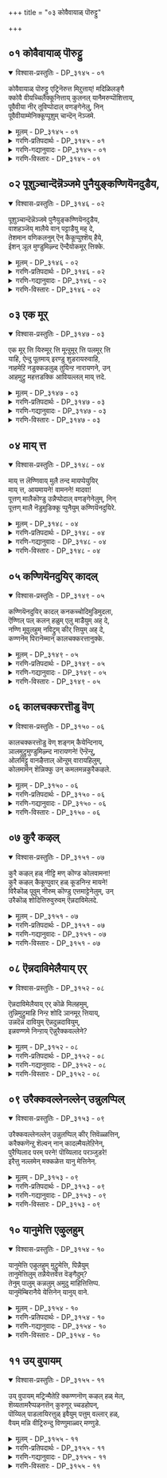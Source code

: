 +++
title = "०३ कोवैवायाळ् पॊरुट्टु"

+++


## ०१ कोवैवायाळ् पॊरुट्टु

<details open><summary>विश्वास-प्रस्तुतिः - DP_३१४५ - ०१</summary>

कोवैवायाळ् पॊरुट्टु एट्रिनॆरुत्त मिऱुत्ताय्\! मदिळिलङ्गै  
क्कोवै वीयच्चिलैक्कूनित्ताय् कुलनल् यानैमरुप्पॊशित्ताय्,  
पूवैवीया नीर् तूविप्पोदाल् वणङ्गेनेलु, निन्  
पूवैवीयाम्मेनिक्कूप्पूशुम् चान्दॆन् नॆञ्जमे.
</details>

<details><summary>मूलम् - DP_३१४५ - ०१</summary>

कोवैवायाळ् पॊरुट्टु एट्रिनॆरुत्त मिऱुत्ताय्\! मदिळिलङ्गै  
क्कोवै वीयच्चिलैक्कूनित्ताय् कुलनल् यानैमरुप्पॊशित्ताय्,  
पूवैवीया नीर् तूविप्पोदाल् वणङ्गेनेलु, निन्  
पूवैवीयाम्मेनिक्कूप्पूशुम् चान्दॆन् नॆञ्जमे.
</details>

<details><summary>गरणि-प्रतिपदार्थः - DP_३१४५ - ०१</summary>

कोवै वायाळ् = तॊण्डेहण्णिनन्तॆ तुटि\(बायि\)युळ्ळवळ, पॊरुट्टु = निमित्तवागि, एट्रिन् = गूळिगळ, ऎरुत्तम् = कत्तन् \(हिळिलन्नु\), इऱुत्ताय् = मुरिदवने, मदिळ् = कोटॆयिन्द सुभद्रवाद, इलङ्गै = लङ्कॆयु, कोवै = ऒडॆयनु, वीय = मुगियुवन्तॆ \(सायुवन्तॆ\), शिलै= बिल्लन्नु, कुनित्ताय् = बग्गिसिदवने, कुलम् = जातिय, नल्यानै = उत्तमवाद आनॆय, मरुप्पु = दन्तगळन्नु, ऒशित्ताय् = मुरिदवने, पूवैवीयानीर् = हूवन्नु अगलिरद नीरन्नू \(हूवन्नू, नीरन्नू\) तूवि = प्रोक्षिसि\(ऎरॆचि\), पोदाल् = हॊत्तुहॊत्तिगॆ सरियागि, वणङ्गेन् एलुम् = नमस्करिसुवॆनादरू, निन् = निन्न, पूवै वी आम् = हूवन्नु सॊरगिसुवन्थ, मेनिक्कु = देहक्कॆ, पूशुम् = पूसुव \(हच्चुव\), चान्दु = चन्दनवु \(गन्धवु\), ऎन् = नॆञ्जमे = नन्न मनस्से आगुवुदु. 
</details>

<details><summary>गरणि-गद्यानुवादः - DP_३१४५ - ०१</summary>

तॊण्डेहण्णिनन्तॆ तुटियुळ्ळवळ निमित्तवागि गूळिगळ् कत्तन्नु \(हिळिलन्नु\), मुरिदवने, कोटॆयिन्द सुभद्रवाद लङ्कॆय ऒडॆयनु सायुवन्तॆ बिल्लन्नु बग्गिसिदवने, उत्तमजातिय आनॆय दन्तगळन्नु मुरिदवने, हूवन्नू नीरन्नू चिमुकिसुत्ता \(ऎरॆचुत्ता\) हॊत्तुहॊत्तिगॆ सरियागि निनगॆ ऎरगुवॆनादरू, हूवन्नु सॊरगिसुवन्थ निन्न देहक्कॆ पूसुव गन्धवु नन्न मनस्से आगुवुदु.
</details>

<details><summary>गरणि-विस्तारः - DP_३१४५ - ०१</summary>

“कोवैवायाल् पॊरुट्टु एट्रिनॆरुत्त मिऱुत्ताय्” – इदु श्रीकृष्णावतारियाद भगवन्त तन्न तोळ्बलवन्नु प्रकटगॊळिसिद ऒन्दु प्रसङ्ग. ’तॊण्डे हण्णिनन्तॆ तुटियुळ्ळवळु’ ऎन्दरॆ परमसुन्दरियाद नप्पिन्नैदेवि – गोवळकुलद सत्यॆ ऎन्नुवळु. अवळन्नु वरिसुवुदक्कॆ अवळ तन्दॆ इट्ट ’वीर्यशुल्क’वन्नु ऎन्दरॆ, अवनु साकि कॊब्बिसिद्द एळु गूळिगळन्नु ऒब्बने ऎदुरिसि, अवुगळन्नु अडगिसि अवळन्नु गॆद्दुकॊण्डवनु श्रीकृष्णपरमात्म. 

मदिळिलङ्गैकोवैवीय शिलैकुनित्ताय्” – इल्लि श्रीरामावतारियाद भगवन्तन बिल्गारिकॆयन्नु प्रकटगॊळिसिद प्रसङ्गविदॆ. तन्न मडदियाद सीतादेविय निमित्तवागि, श्रीरामनु कोटॆगळिन्द सुभद्रवॆनिसिद्द लङ्कापट्टणवन्नु प्रवेशिसि, अप्रतिम वीरनॆन्दु बीगुत्तिद्द रावणासुरनन्नु तन्न कोदण्ड मत्तु बाणगळ सहायदिन्दले नाशपडिसिदनु. 

“कुलनल् यानै मरुप्पॊशित्ताय्” – मत्तॆ इल्लि श्रीकृष्णावतारद मत्तॊन्दु प्रसङ्गविदॆ. श्रीकृष्णनु इन्नू चिक्कवनागिद्दाग नडॆसिद्दु इदु. अवन सोदरमावनाद कंसासुरनु अवनन्नु कॊल्लिसलु नडॆसिद नानाप्रयत्नगळल्लि इदू ऒन्दु. धनुर्यागद निमित्तवागि अवनन्नु मधुरापुरिगॆ बरमाडिकॊण्डु, अल्लि हेगादरू माडि अवनन्नु मधुरापुरिगॆ बरमाडिकॊण्डु, अल्लि हेगादरू मादि अवनन्नु कॊल्लिसबेकॆम्बुदु कंसन हवणिकॆ. अवुगळल्लि मॊट्टमॊदलनॆयदे, पट्टणद हॊरबागिलल्लि कुवलयापीडवॆम्ब मद्दानॆयिन्द अवनन्नु तुळसि हाकुवुदु. बालकृष्णनु आ आनॆयन्नु ऎदुरिसि, अदर उद्दनाद दन्तवन्नु निरायासवागि मुरिदु, अदरिन्दले आ आनॆयन्नु कॊन्दुहाकिदनु. 

आळ्वाररु हेळुत्तारॆ- भगवन्त, नीनु नप्पिन्नैदेविय निमित्तवागि कॊब्बि बॆळॆद एळु गूळिगळन्नु ऒब्बने ऎदुरिसि, अवुगळ कॊब्बन्नु अडगिसिदॆ. सीतादेविय निमित्तवागि, कोटॆगळिन्द सुभद्रवॆनिसिद्द लङ्कापट्टणवन्नु प्रवेशिसि, अप्रतिम शूरनॆन्दु बीगुत्तिद्द रावणासुरनन्नु निन्न बिल्गारिकॆयिन्दले सदॆबडिदॆ. निन्न मेलॆ नुग्गि बन्द मद्दानॆय दन्तवन्नु मुरिदु हाकिदॆ. हीगॆ परमसमर्थनु, सर्वशक्तनु ऎनिसिद निन्न गुणस्वभावगळन्नू, नीनु नडॆसिद अद्भुताश्चर्य प्रसङ्गगळन्नु नॆनॆयुत्ता, पुळकितगॊळ्ळुत्ता, निनगॆ हॊत्तुहॊत्तिगॆ क्रमवरितु परिमळिसुव पुष्पगळन्नू परिशुद्धवाद तीर्थवन्नू समर्पिसि निन्नन्नु पूजिसुत्तेनॆ. आदरू, निन्न सेवॆयन्नु परिपूर्णवागि नडॆसुवुदक्कागि नन्न मनस्सन्नु, श्रीगन्धद तुण्डन्नु अरॆदु सवॆसुत्ता अदरिन्द तम्पाद परिमळपूर्णवाद गन्धवन्नु पडॆदुकॊळ्ळुवन्तॆ, विषयवासनॆ ईषदपि इल्लदन्तॆ माडुवुदक्कागि, निन्न परिपूर्ण सेवॆगॆ योग्यवागुवन्तॆ माडुवुदक्कागि, ऎडॆबिडदन्तॆ अदन्नु सिद्धपडिसुत्तिद्देनॆ. अदु निन्न दिव्यसुन्दरॆ देहक्कॆ पूसुव परिमळ गन्धवागलि.
</details>

## ०२ पूशुञ्चान्दॆन्नॆञ्जमे पुनैयुङ्कण्णियॆनदुडैय,

<details open><summary>विश्वास-प्रस्तुतिः - DP_३१४६ - ०२</summary>

पूशुञ्चान्दॆन्नॆञ्जमे पुनैयुङ्कण्णियॆनदुडैय,  
वाशहञ्जॆय् मालैये वान् पट्टाडैयु मह् दे,  
तेशमान वणिकलनुम् ऎन् कैकूप्पुश्शॆय् हैये,  
ईशन् ञूल मुण्डुमिऴ्न्द ऎन्दैयोकमूर् त्तिक्के.
</details>

<details><summary>मूलम् - DP_३१४६ - ०२</summary>

पूशुञ्चान्दॆन्नॆञ्जमे पुनैयुङ्कण्णियॆनदुडैय,  
वाशहञ्जॆय् मालैये वान् पट्टाडैयु मह् दे,  
तेशमान वणिकलनुम् ऎन् कैकूप्पुश्शॆय् हैये,  
ईशन् ञूल मुण्डुमिऴ्न्द ऎन्दैयोकमूर् त्तिक्के.
</details>

<details><summary>गरणि-प्रतिपदार्थः - DP_३१४६ - ०२</summary>

पूशुम् = पूसुव, शान्दु = चन्दनवु, ऎन्नॆञ्जमे = नन्न मनस्से, पुनैयुम् = धरिसुव, कण्णि = हूविन हार्वु, ऎनदुडैय = नन्न, वाशहम् = मातुगळिन्द, शॆय् = आद, मालैये = मालॆये \(सरवे\) वान् = श्रेष्ठवाद, पट्टु आडैयुम् = पीताम्बरवू, अह् दे = अदे, तेशम् आन = तेजस्सिनिन्द कूडिद \(तेजस्से आद\), अणि कलनुम् = सुन्दरवाद आभरणग्ळु, ऎन्= नन्न, कैकूप्पु = कैमुगियुव, शॆय् है ए = कॆलसवे \(आगुत्तदॆ\), ईशन् = सर्वेश्वरनू, ञालम् = लोकगळन्नु, उण्डु उमिऴन्द = उण्डु उगुळिद, ऎन्दै = नन्न, एक मूर्त्तिक्के = \(साटियिल्लदवनाद\) एकैक मूर्तिगे. 
</details>

<details><summary>गरणि-गद्यानुवादः - DP_३१४६ - ०२</summary>

सर्वेश्वरनू, लोकगळन्नु उण्डु उगुळिद नन्न एकैक मूर्तिगॆ पूसुव चन्दनवु नन्नमनसे, धरिसुव हारवु नन्नमातुगळिन्दाद मालॆये \(मातिनसरवे\), श्रेष्ठवाद पीताम्बरवू अदे, तेजोमयवाद सुन्दरवाद आभरणगळु नन्न कैमुगियुव कार्यवॆ \(आगुत्तदॆ\). 
</details>

<details><summary>गरणि-विस्तारः - DP_३१४६ - ०२</summary>

इल्लि आळ्वाररु तम्म त्रिकरणगळन्नु, ऎन्दरॆ, मनस्सु, मातु, मैगळन्नु भगवत्सेवॆगॆ हेगॆ अणिमाडिकॊण्डिद्दारॆ ऎम्बुदन्नु हेळलागुत्तदॆ. 

“पूशुम् शान्दु ऎन् नॆञ्जमे” – भगवन्तन ऎल्ला अङ्गगळिगू पूसुव \(लेपिसुव\) परिमळिसुव चन्दन ऎम्बुदु नन्न मनस्से. अदु भगवन्तन सर्वायवगळन्नू परिपूर्णवागि आवरिसिरुत्तदॆ. 

“पुनैयुम् कण्णि ऎनदुडैय वाशहम् शॆय् मालै” भगवन्तनु धरिसुव सॊबगिन हूविनहारवॆम्बुदु अवनन्नु नानु कीर्तिसुव उत्तमवाद मातुगळे \(मातुगळिन्द आद हारवे\). 

“वान् पट्टाडैयुम् अह् दे” – भगवन्तनु उडुव दिव्यपीताम्बरवूसह नन्न मातुगळिन्द नेयल्पट्टद्दे. 

“तेशम् आन अणिकलनुम् ऎन् कैकूप्पु शॆय् हैये” – भगवन्तनु अलङ्करिसुव तेजोमयवू सुन्दरवू आद दिव्याभरणगळु नन्न कैमुगियुविकॆय कार्यवे. 

“ञालम् उण्डु उमिऴ्न्द ऎन्दै एकमूर् त्ति” – प्रळयकालदल्लि ऎल्ला लोकगळन्नू उण्डु, तन्न हॊट्टॆयल्लिट्टुकॊण्डु कापाडुववनू, मत्तॆ सृष्टिसमयवॊदगिदाग अवुगळन्नॆल्ला हॊरक्कॆ हाकि रक्षिसुववनू ऒब्बने सर्वेश्वर. 

आळ्वाररु हेळुत्तारॆ- सर्वेश्वरनू ऎल्ला कालदल्लू संरक्षकनू आगिरुव दिव्यसुन्दरमूर्तिगॆ नन्न मनस्सन्ने परिमळगन्धवन्नागि माडुत्तेनॆ. अवन गुणस्वभावगळन्नु कीर्तिसुव नन्न मातुगळन्नु अवनु उडुव श्रेष्ठपीताम्बरवन्नागियू सॊबगिन पुष्पमालिकॆयन्नागियू माडुत्तेनॆ. अवनु कॊडुव तेजः पूर्णवाद दिव्याभरणगळन्नु नन्न कैमैगळिन्द नडॆसुव कार्यगळागि माडुत्तेनॆ.
</details>

## ०३ एक मूर्

<details open><summary>विश्वास-प्रस्तुतिः - DP_३१४७ - ०३</summary>

एक मूर् त्ति यिरुमूर् त्ति मून्ऱुमूर् त्ति पलमूर् त्ति  
याहि, ऐन्दु पूतमाय् इरण्डु शुडरायरुवाहि,  
नाहमेऱि नडुक्कडलुळ् तुयिन्ऱ नारायणने, उन्   
आहमुट्रु महत्तडक्कि आवियल्लल् माय् त्तदे.
</details>

<details><summary>मूलम् - DP_३१४७ - ०३</summary>

एक मूर् त्ति यिरुमूर् त्ति मून्ऱुमूर् त्ति पलमूर् त्ति  
याहि, ऐन्दु पूतमाय् इरण्डु शुडरायरुवाहि,  
नाहमेऱि नडुक्कडलुळ् तुयिन्ऱ नारायणने, उन्   
आहमुट्रु महत्तडक्कि आवियल्लल् माय् त्तदे.
</details>

<details><summary>गरणि-प्रतिपदार्थः - DP_३१४७ - ०३</summary>

एकम् मूर् त्ति = ऎल्लक्कू आदिकारणनाद ऒब्बने आगि, इरु मूर् त्ति = प्रकृतिपुरुषरॆम्ब ऎरडु मूर्तिगळागि, मून्ऱु मूर्त्ति = ब्रह्म, विष्णु, रुद्ररॆम्ब मूरुमूर्तिगळागि, पलमूर् त्ति आहि = नानाअवताररूपियागि, ऐन्दुपूदम् आय् = ऐदु भूतगळागि, इरण्डु शुडर् आय् = सूर्यचन्द्ररॆम्ब ऎरडु ज्योतिगळागि, अरु आहि = रूपविल्लदवनागि, नाहम् एऱि = सर्पवन्नेरि, नडुक्कडलुळ् = समुद्रमध्यदल्लि, तुयिन्ऱ = योगनिद्दॆयल्लिरुव, नारायणने = श्रीमन्नारायणने, उन् = निन्न, आहम् मुट्रुम् = स्वरूपवन्नु पूर्णवागि, अहत्तु = नन्न मनस्सिनल्लि \(हृदयदल्लि\), अडक्कि = अडगिसि, आवि = आत्मन, अल्लल्= दुःखवु, माय् त्तदे = नीगितल्ल\! 
</details>

<details><summary>गरणि-गद्यानुवादः - DP_३१४७ - ०३</summary>

आदिकारणनाद ऒब्बने आगि, प्रकृतिपुरुषरॆम्ब ऎरडु मूर्तिगळागि ब्रह्मविष्णुरुद्ररॆम्ब मूरु मूर्तिगळागि, नानाअवतारगळ रूपियागि, पञ्चभूतगळागि, सूर्यचन्द्ररॆम्ब ऎरडु ज्योतिगळागि, रूपविल्लदवरागि \(अरूपियागि\), सर्पवन्नेरि नडुकडलल्लि योगनिद्दॆयल्लिरुव श्रीमन्नारायणने, निन्न स्वरूपवन्नॆल्ला नन्न मनदल्लि \(हृदयदल्लि\) अडगिसि, आत्मन दुःखवु नीगितल्ल\! 
</details>

<details><summary>गरणि-विस्तारः - DP_३१४७ - ०३</summary>

’एकमूर् त्ति’ – सृष्टिगॆ मुञ्चितवागि चिददिद्विशिष्टनागिरुव सर्वेश्वर. अवनन्नु ’आदि’ ऎन्तलू, ’आदिकारण’ ऎन्तलू, ’परवासुदेव’ ऎन्तलू हेळुत्तारॆ. 

’इरु मूर् त्ति’ – सृष्टिगोस्करवागि भगवन्तनु ’प्रकृति’ ’पुरुष’ ऎम्ब ऎरडु रूपगळल्लि तोरिकॊळ्ळुत्तानॆ, आग अवनन्नु ’परवासुदेव’ मत्तु ’व्यूहवासुदेव’ ऎन्नुत्तारॆ. 

’मून्ऱु मूर् त्ति’ – सात्त्विक, राजस, तामस प्रकृतिगळुळ्ळ भगवन्तन मूरु रूपगळु. अवनन्नु ब्रह्म, विष्णु, रुद्ररॆन्दु हेळुत्तारॆ. अल्लदॆ, ’सङ्कर्षण, अनिरुद्ध, प्रद्युम्न’ ऎन्दू हेळुत्तारॆ.

’पलमूर् त्ति’- सात्त्विक प्रकृतिगॆ \(अहङ्कारक्कॆ\) सम्बन्धपट्ट हन्नॊन्दु इन्द्रियगळु – ऎन्दरॆ, ऐदुज्ञानेन्द्रियगळु, ऐदु—मत्तु मनस्सु. अल्लदॆ, भगवन्तने आगिन्दाग्गॆ धरिसुव नाना अवतार रूपगळु. 

“पञ्चभूतगळु” – नॆल, नीरु, बॆङ्कि, गाळि, बानु ऎम्ब ऐदु तामस प्रकृतिगळु. ऎल्ला देहगळिगू कारणवादवु. 

’अरुमूर् त्ति’ – भगवन्तन ’अरूपतॆ’ – ऎन्दरॆ, ’अन्तर्यामित्व’. 

’नाहमेऱि नडुक्कडल् तुयिन्ऱ नारायणने’ – अनलकनॆम्ब हावन्नु हासुगॆयागि माडिकॊण्डु पाल्गडलल्लि पवडिसिरुव श्रीमन्नारायणनु – ब्रह्मादि देवतॆगळू महर्षिगळू अल्लिगॆ अन्दु अवनन्नु स्तुतिसि पूजिसुवरु. 

आळ्वाररु हेळुत्तारॆ-- आदिकारणनाद, प्रकृतिपुरुषराद, त्रिमूर्तिगळाद, पञ्चभूतगळाद, नानाअवतार्‍अगळाद, सूर्यचन्द्रराद, रूपवे इल्ला सर्वान्तर्यामियाद, पाल्गडलल्लि अनन्तशयननागिरुव नारायणने, निन्न ऎल्ला रूपगळन्नू नन्न हृदयदल्लि अडगिसिट्टुकॊण्डद्दरिन्द, नन्न आत्मन दुःखवॆल्ल नीगितल्ल\!
</details>

## ०४ माय् त्त

<details open><summary>विश्वास-प्रस्तुतिः - DP_३१४८ - ०४</summary>

माय् त्त लॆण्णिवाय् मुलै तन्द मायप्पेयुयिर्  
माय् त्त, आयमायने\! वामनने\! मादवा\!  
पूत्तण् मालैकॊण्डु उन्नैप्पोदाल् वणङ्गेनेलुम्, निन्  
पूत्तण् मालै नॆडुमुडिक्कू प्पुनैयुम् कण्णियॆनदुयिरे.
</details>

<details><summary>मूलम् - DP_३१४८ - ०४</summary>

माय् त्त लॆण्णिवाय् मुलै तन्द मायप्पेयुयिर्  
माय् त्त, आयमायने\! वामनने\! मादवा\!  
पूत्तण् मालैकॊण्डु उन्नैप्पोदाल् वणङ्गेनेलुम्, निन्  
पूत्तण् मालै नॆडुमुडिक्कू प्पुनैयुम् कण्णियॆनदुयिरे.
</details>

<details><summary>गरणि-प्रतिपदार्थः - DP_३१४८ - ०४</summary>

माय् त्तल् ऎण्णि = कॊल्लुवुदागि ऎणिसि, वाय् = बायल्लि, मुलै तन्द = मॊलॆयन्निट्ट मायम् पेय् = मायावियाद राक्षसिय, उयिर् = प्राणवन्नु, माय् त्त = \(हीरि\) मुगिसिद, आय = गोवळने, मायने = आश्चर्यकारिये, वामनने = वामनावतारिये, मादवा = लक्ष्मीदेविय पतिये, पूतण् मालै कॊण्डु = हूविन तम्पाद मालॆयन्नु समर्पिसि, उन्नै = निन्नन्नु, पोदाल् = हॊत्तुहॊत्तिगॆ सरियागि, वणङ्गॆन् एलुम् = पूजिसुवॆनादरू, \(ऎरगुवॆनादरू\), निन् = निन्न, पूतण् मालै = तम्पाद हूविन हारवन्नु धरिसिरुव, नॆडुमुडिक्के = ऎत्तरवाद किरीटक्कॆ, पुनैयुम् = अलङ्कारवागिसुत्तिरुव कण्णि = हूविनहारवॆम्बुदु, ऎनदु उयिरे = नन्न प्राणवे \(आत्मवे\). 
</details>

<details><summary>गरणि-गद्यानुवादः - DP_३१४८ - ०४</summary>

कॊल्लुवुदक्कागि ऎणिसि, बायल्लि मॊलॆयन्नु इट्ट मायावियाद राक्षसिय प्राणवन्नु \(हीरि\) मुगिसिद गोवळने, आश्चर्यकारिये, वामनावतारिये, माधवने, तम्पाद हूविन मालॆयन्नु समर्पिसि, निन्नन्नु हॊत्तुहॊत्तिगॆ ऎरगि पूजिसुवॆनादरू निन्न तम्पाद हूविन हारवन्नु धरिसिरुव उन्नतवाद किरीटक्कॆ अलङ्करिसिरुव हूविनहारवॆम्बुदु नन्न प्राण्वे \(आत्मवे\). 
</details>

<details><summary>गरणि-विस्तारः - DP_३१४८ - ०४</summary>

“माय् त्तल् ऎण्णि वाय् मुलैतन्द मायप्पेयुयिर् माय् त्त आयने” – इदु भगवन्तनु श्रीकृष्णावतारियागि नडॆसिद ऒन्दु आश्चर्यकरवाद प्रसङ्ग- श्रीकृष्णनु कंसन कण्णुतप्पिसि, हालुगूसागि नन्दगोकुलदल्लि बॆळॆयुत्तिद्द. अवन कडु शत्रुवाद कंसनु अवनन्नु कपटदिन्द कॊल्ललु पूतनि ऎम्ब राक्षसियन्नु अल्लिगॆ कळुहिसिदनु. अवळादरो मायावि. तायि यशोदॆयन्तॆये वेषधरिसि नन्दगोकुलक्कॆ बन्दळु. मगुवन्नु ऒब्बनन्ने बिट्टु यशोदॆ तायि अल्लि इल्ला समयदल्लि अल्लिगॆ बन्दळु. कपट प्रीतियिन्द मगुवन्नु ऎत्तिकॊण्डु, तन्न विषद मॊलॆयन्नूडिसिदळु. अरियद कूसिनन्तॆये श्रीकृष्णनु अवळ विषद हालिनॊन्दिगॆ अवळ प्राणगळन्नू हीरि पूतनियन्नु कॊन्दु हाकिदनु. अदन्नु कण्ड ऎल्लरिगू आश्चर्यवायितु. 

“वामनने”- भगवन्तनु आकर्षक वामनवटुवागि अवतरिसिद्दु बलिचक्रवर्तियन्नु अनुग्रहिसुवुदक्कॆ. बलिय याग माडुत्तिद्दाग, अवन यागशालॆगॆ वामनवटुवागि भगवन्तनु बन्दनु. तनगॆ मूरु हॆज्जॆ नॆलवन्नु दानवागि बेडि अवनिन्द पडॆदुकॊण्डनु. कूडले स्वामियु त्रिविक्रमनागि बॆळॆदु, तन्न ऒन्दु हॆज्जॆयन्नु इडिय भूमण्डलवन्नॆल्ला हरडि, आवरिसिकॊण्डु, अदन्नळॆदुकॊण्डनु. मत्तॊन्दु हॆज्जॆयन्नु मेलण एळुलोकगळन्नू आवरिसि अळॆदुकॊण्डनु. मूरनॆय हॆज्जॆगॆ स्थळविल्लवागि, अदन्नु बलिचक्रवर्तिय नॆत्तिय मेलिट्टु, अवनन्नु पूर्णवागि अनुग्रहिसिदनु. 

“माधवने” – पाल्गडलन्नु भगवन्तनु देवदानवरिन्द कडॆयिसिदाग, पाल्गडलल्लि अनेक श्रेष्ठवस्तुगळु उद्भविसिदवु. अवुगळल्लि लक्ष्मीदेवियू ऒब्बळु. आकॆ अल्लि नॆरॆदिद्दवरल्लि ऎल्लरिगिन्तलू दिव्यसुन्दरनू, नित्ययौवननू, सर्वरक्षकनूआद महाविष्णुवन्नु मोहिसि, वरिसिदळु. स्वामियु आकॆगॆ तन्न वक्षदल्लिये स्थळमाडिकॊट्टनु. आद्दरिन्द अवनिगॆ ’माधव’ ऎन्दु हॆसरायितु.

आळ्वाररु हेळुत्तारॆ. श्रीकृष्णनागि गोवळवंशदल्लि जनिसि, पूतनियॆम्ब मायगातियाद राक्षसिय विषद हालन्नु उण्डु अदरॊन्दिगॆ अवळ प्राणवन्नू हीरिकॊन्द आश्चर्यकारिये, निनगॆ कालकालक्कॆ हूविन मालॆयन्नु अर्पिसि नानु पूजिसुवॆनु दिट. आदरू, नन्न प्राणवु निन्न उन्नत किरीटक्कॆ अलङ्कारप्रायवाद हारवागलु आशिसुत्तदॆ.
</details>

## ०५ कण्णियॆनदुयिर् कादल्

<details open><summary>विश्वास-प्रस्तुतिः - DP_३१४९ - ०५</summary>

कण्णियॆनदुयिर् कादल् कनकच्चोदिमुडिमुदला,  
ऎण्णिल् पल् कलन् हळुम् एलु माडैयुम् अह् दे,  
नण्णि मूवुलहुम् नविट्रुम् कीर् त्तियुम् अह् दे,  
कण्णनॆम् पिरानॆम्मान् कालचक्करत्तानुक्के.
</details>

<details><summary>मूलम् - DP_३१४९ - ०५</summary>

कण्णियॆनदुयिर् कादल् कनकच्चोदिमुडिमुदला,  
ऎण्णिल् पल् कलन् हळुम् एलु माडैयुम् अह् दे,  
नण्णि मूवुलहुम् नविट्रुम् कीर् त्तियुम् अह् दे,  
कण्णनॆम् पिरानॆम्मान् कालचक्करत्तानुक्के.
</details>

<details><summary>गरणि-प्रतिपदार्थः - DP_३१४९ - ०५</summary>

कण्णि = हूविन हारवागिरुवुदु, ऎनदु उयिर् = नन्न आत्म, कादल् = नन्न आशॆ, कनकम् शोदि मुडि मुदला = चिन्नदिन्दाद हॊळॆहॊळॆयुव किरीट मुन्ताद, ऎण् इल् = लॆक्कविल्लदष्टु, पल् = अनेक, कलन् हळुम् = दिव्याभरणगळू, एलुम् आडैयुम् = ऒप्पुवन्थ पीताम्बरवू, अह् दे = अदे \(आ आशॆये\), नण्णि = समीपिसि, मू उलहुम् = मूरु लोकगळू, नविट्रुम् = स्तुतिसुव, कीर् त्तियुम् = कीर्तियू सह, अह् दे = अदेये \(आ नन्न आशॆये\), कण्णन् = अत्याकर्षकनाद \(श्रीकृष्णावतारियाद\), ऎम् पिरान् = नम्म स्वामियाद, ऎम्मान् = नम्म तन्दॆये आद, कालम् चक्करत्तानुक्के = कालवन्ने चक्रायुधवन्नागि उळ्ळवनिगे. 
</details>

<details><summary>गरणि-गद्यानुवादः - DP_३१४९ - ०५</summary>

अत्याकर्षकनू \(श्रीकृष्णावतारियू\), नम्म स्वामियू, नम्म तन्दॆये आद कालवन्ने चक्रायुधवन्नागि उळ्ळवनिगॆ हूविन हारवागिरुवुदु नन्न आत्म. चिन्नद हॊळॆयुव किरीट मुन्ताद लॆक्कविल्लद \(साटियिल्लद\) अनेक दिव्याभरणगळू ऒप्पुवन्थ पीताम्बरवू, मूरुलोकगळु समीपिसि स्तुतिसुव कीर्तियू नन्न आशॆये. 
</details>

<details><summary>गरणि-विस्तारः - DP_३१४९ - ०५</summary>

हिन्दिन पाशुरदल्लि आळ्वाररु तम्म आत्म भगवन्तन उन्नत किरीटद मेलॆ अलङ्कारवागि शोभिसुव हारवागबेकॆन्दु आशिसिदरु. ई पाशुरदल्लि अवरु तम्म आ आशॆयन्नु इन्नष्टु विस्तरिसि हेळुत्तारॆ. 

आळ्वाररु हेळुत्तारॆ- अत्याकर्षकनाद, कालवन्ने तन्न चक्रायुधवन्नागि धरिसिरुव, नम्म रक्षकनू, नम्म तन्दॆयू आद नम्म स्वामि \(श्रीमन्नारायणनु\) अलङ्करिसिकॊळ्ळुव हारवे नन्न आत्मवागबेकॆन्दु नन्न आशॆ. हागॆये अवनु कॊट्टिरुव साटियिल्लद हॊळॆयुव किरीट मुन्ताद ऎल्ला दिव्याभरणगळू अवनु उडुव ऒप्पुवन्थ पीताम्बरवू, मत्तु ऎल्ला लोकगळू अवन बळिगॆ बन्दु अवनन्नु स्तुतिसुव कीर्तियू नन्न आत्मवे आगबेकॆन्दु नन्न आशॆ. 

“नन्न आत्मभगवन्तनन्नु ऎडॆबिडदन्तॆ अत्यन्त समीपदल्लि अवनिगॆ भूषणप्रायवागि अवन कीर्तियॊन्दिगॆ बॆरॆतु कीर्तिसल्पडबेकॆन्दु नन्न आशॆ” ऎन्द हागॆ ऎनिसुत्तदॆ.
</details>

## ०६ कालचक्करत्तॊडु वॆण्

<details open><summary>विश्वास-प्रस्तुतिः - DP_३१५० - ०६</summary>

कालचक्करत्तॊडु वॆण् शङ्गम् कैयेन्दिनाय्,  
ञालमुट्रुमुण्डुमिऴ्न्द नारायणने\! ऎन्ऱॆन्ऱु,  
ओलमिट्टु वानऴैत्ताल् ऒन्ऱुम् वारायहिलुम्,  
कोलमामॆन् शॆन्निक्कु उन् कमलमन्नकुरैकऴले.
</details>

<details><summary>मूलम् - DP_३१५० - ०६</summary>

कालचक्करत्तॊडु वॆण् शङ्गम् कैयेन्दिनाय्,  
ञालमुट्रुमुण्डुमिऴ्न्द नारायणने\! ऎन्ऱॆन्ऱु,  
ओलमिट्टु वानऴैत्ताल् ऒन्ऱुम् वारायहिलुम्,  
कोलमामॆन् शॆन्निक्कु उन् कमलमन्नकुरैकऴले.
</details>

<details><summary>गरणि-प्रतिपदार्थः - DP_३१५० - ०६</summary>

कालचक्करत्तॊडु = कालस्वरूपवाद चक्रवन्नू, वॆण् शङ्गु = धवळ शङ्खवन्नू, अम् कै एन्दिनाय् = सुन्दरवाद कैगळल्लि धरिसिरुववने, ञालम् = लोकगळन्नु, मुट्रुम् = सम्पूर्णवागि, उण्डु उमिऴ्न्द = उण्डु उगुळिद, नारायणने = श्रीमन्नारायणने, ऎन्ऱु ऎन्ऱु = बहुकाल हेळुत्ता, ओलम् इट्तु = कूगि, नान् अऴैत्तल् = नानु करॆदरॆ, ऒन्ऱुम् = स्वल्पवू, वाराय् आहिलुम् = बारॆयादरू, कोलम् = भूषणवादद्दु, ऎन् शॆन्निक्कु = नन्ननडुतलॆगॆ, उन् = निन्न, कमलम् अन्न = कमलदन्तिरुव, कुरै कऴले = सद्दुमाडुव काल्गडगळे. 
</details>

<details><summary>गरणि-गद्यानुवादः - DP_३१५० - ०६</summary>

कालस्वरूपवाद चक्रायुधवन्नू, धवळशङ्खवन्नू सुन्दरवाद कैगळल्लि धरिसिरुववने, ऎल्ला लोकगळन्नू ऒट्टागि कबळिसि हॊरहाकुवन्थ श्रीमन्नारायणने, ऎन्दु हलवारु सल बहुकाल निन्नन्नु नानु कूगि करॆदरू नीनु स्वल्पवू बारॆयादरू सह, निन्न सुन्दरवाद कमुदहागिरुव सद्दु माडुव वीरकाल्गडगगळे नन्न नडुनॆत्तिगॆ भूषणवादवु. 
</details>

<details><summary>गरणि-विस्तारः - DP_३१५० - ०६</summary>

हिन्दिन पाशुरदल्लि, आळ्वाररु तम्म गाढवाद आशॆयेनॆम्बुदन्नु विवरिसिदरु. ईग, तमगॆ भगवन्तनल्लिरुव अत्यन्त दृढवाद नम्बिकॆयन्नु कुरितु हेळुत्तारॆ. 

आळ्वाररु हेळुत्तारॆ- भगवन्त, बहुकालदिन्दलू नानु निन्नन्नु बगॆबगॆयागि कूगि करॆयुत्तले बन्दिद्देनॆ. नन्न करॆगॆ नीनु ओगॊट्टु क्षणकालवादरू बरदॆ इरुवॆयादरू, निन्न दिव्यतिरुवडिगळ आश्रयवन्नु मात्र नानॆन्दिगू बिडुवुदिल्ल. सद्दुमाडुव वीरकाल्गडगगळन्नु धरिसिरुव निन्न पादगळे नन्न नॆत्तिगॆ भूषणवादद्दु. 

श्रीमन्नारायणने सर्वेश्वरनागि, सृष्टि, स्थिति, लय कारणनु. कालकालक्कॆ लयवन्नू, दृष्ट्टियन्नू नडॆसुत्ता, ऎल्ल कालदल्लू ऎल्ला लोकगळन्नू रक्षिसुववनू अवने ऎन्दु हेळिद हागॆये.
</details>

## ०७ कुरै कऴल्

<details open><summary>विश्वास-प्रस्तुतिः - DP_३१५१ - ०७</summary>

कुरै कऴल् हळ् नीट्टि मण् कॊण्ड कोलवामना\!  
कुरै कऴल् कैकूप्पुवार् हळ् कूडनिन्ऱ मायने\!  
विरैकॊळ् पूवुम् नीरुम् कॊण्डु एत्तमाट्टेनेलुम्, उन्  
उरैकॊळ् शोदित्तिरुवुरुवम् ऎन्नदाविमेलदे.
</details>

<details><summary>मूलम् - DP_३१५१ - ०७</summary>

कुरै कऴल् हळ् नीट्टि मण् कॊण्ड कोलवामना\!  
कुरै कऴल् कैकूप्पुवार् हळ् कूडनिन्ऱ मायने\!  
विरैकॊळ् पूवुम् नीरुम् कॊण्डु एत्तमाट्टेनेलुम्, उन्  
उरैकॊळ् शोदित्तिरुवुरुवम् ऎन्नदाविमेलदे.
</details>

<details><summary>गरणि-प्रतिपदार्थः - DP_३१५१ - ०७</summary>

कुरै कऴल् हळ् नीट्टि = वीरकाल्गडगगळन्नु चाचि, मण् कॊण्ड = भूमियन्नु अळॆदुकॊण्ड, कोलम् वामना = परमसुन्दरनाद वामनने, कुरैकऴल् = वीरकडगगळ तिरुवडिगळिगॆ, कैकूप्पुवार् हळ् = कैमुगियुववर, कूड = जॊतॆयल्लि, निन्ऱ = इरुव, मायने = आश्चर्यकारिये, विरैकॊळ् = परिमळ तुम्बिरुव \(अरळुत्तिरुव\), पूवुम् नीरुम् कॊण्डु = हूवन्नू नीरन्नूतन्दु, एत्तमाट्टेन् एलुम् = पूजिसलारॆनादरू, उन् = निन्न, उरैकॊळ् = वर्णिसलारद, शोदि = ज्योतिय, तिरु उरुवम् = श्रेष्ठवाद स्वरूपवु, ऎनदु आवि = नन्न आत्मन, मेलदु ए = ऒडॆतन माडतक्कद्दु, एनाश्चर्य\! 
</details>

<details><summary>गरणि-गद्यानुवादः - DP_३१५१ - ०७</summary>

वीरकाल्गडगळन्नु विस्तरिसि भूमियन्नु अळॆदुकॊण्ड परमसुन्दरवाद वामनने, वीरकडगगळ तिरुवडिगळिगॆ कैमुगियुववरजॊतॆयल्लिरुव आश्चर्यकारिये, अरळुत्तिरुव हूवन्नू नीरन्नू तन्दु निन्नन्नु पूजिस\(स्तुतिस\)लारॆनादरू, निन्न वर्णिसलागद ज्योतियिन्द कूडिद श्रेष्ठवाद स्वरूपवु नन्न आत्मन ऒडॆतन माडतक्कद्दे, अदेनाश्चर्य\! 
</details>

<details><summary>गरणि-विस्तारः - DP_३१५१ - ०७</summary>

“कुरै कऴल् हळ् नीट्टि मण् कॊण्डकोलवामना” – इदु वामन – त्रिविक्रमावतारगळ विवरणॆ. परमसुन्दरनू अत्याकर्षकनू आद वामनवटुआगि, भगवन्तनु बलिचक्रवर्तिय याग शालॆगॆ बन्दनु. मूरु हॆज्जॆगळ नॆलवन्नु दानवागि बेडि पडॆदुकॊण्डनु. कूडले, त्रिविक्रमनागि बॆळॆदु ऒन्दु हॆज्जॆयन्नु विस्तरिसि इडिय भूमण्डलवन्नु अळॆदुकॊण्डनु. मत्तॊन्दु हॆज्जॆयिन्द मेलण ऎल्ला लोकगळन्नू अळॆदुकॊण्डनु. अनन्तर, बलिचक्रवर्तियन्नु अनुग्रहिसिदनु. इदष्टू परमाद्भुतवाद वीरत्ववे\! 

“कुरै कऴल् कैकूप्पुवार् हळ् कूड निन्ऱ मायने” – सद्दुमाडुव वीरकाल्गडगगळन्नु धरिसिरुव श्रीमन्नारायणनन्नु बिडदॆ आश्रयिसि, अवन तिरुवडिगळिगॆ ऎडॆबिडदन्तॆ ऎरगुव सद्भक्तरिगॆ प्रसन्ननागुत्तानॆ. अवर बळियल्ले सदा इद्दु अवरन्नु उद्धरिसुत्तानॆ. आद्दरिन्द, स्वामियु आश्चर्यकारिये\!

आळ्वाररु हेळुत्तारॆ- भगवन्त नीनु यारन्नु हेगॆ अनुग्रहिसबेको अदक्कॆ तक्क हागॆ रूपवन्नु अळवडिसिकॊण्डु निन्न कार्यसाधनॆ माडुत्ती. परमसुन्दरवाद वामनवटुवागि बन्दु, मूरु हॆज्जॆगळ नॆलवन्नु याचिसि पडॆदुकॊण्डु, बळिक त्रिविक्रमनागि बॆळॆदु ऎरडे हॆज्जॆगळिन्द ऎल्ला लोकगळन्नू अळॆदुकॊण्डॆ. निन्नन्नाश्रयिसि, ऎडॆबिडदन्तॆ निन्न तिरुवडिगळिगॆ ऎरगुव भक्तर बळियल्ले इद्दुकॊण्डु नीनु अवर उद्धारकनागुत्ती. नानादरो निनगॆ अरळुव हूवन्नागलि, नीरन्नागलि समर्पिसलारॆ. आदरू, निन्न करुणि नन्न मेलॆ अपारवागिदॆयल्ल\! नन्न आत्मन ऒडॆतन निन्नन्दे आगिदॆयल्ल\! एनाश्चर्यविदु? 

भगवन्तनन्नु नानारीतियल्लि पूजिसुवुदु ऒन्दु बगॆय भक्तियादरॆ, अवन तिरुवडिगळिगॆ भक्तियिन्द कैमुगियुवुदु इन्नॊन्दु सरळ रीतिय पूजॆ. अदरिन्दले स्वामियु तृप्तनागुत्तानॆ ऎन्दु अभिप्राय.
</details>

## ०८ ऎन्नदाविमेलैयाय् एर्

<details open><summary>विश्वास-प्रस्तुतिः - DP_३१५२ - ०८</summary>

ऎन्नदाविमेलैयाय् एर् कॊळे मिलहमुम्,  
तुन्निमुट्रुमाहि निन्ऱ शोदि ञानमूर् त्तियाय्,  
उन्नदॆन्न दावियुम् ऎन्नदुन्नदावियुम्,  
इन्नवण्णमे निन्ऱाय् ऎन्नुरैक्कवल्लेने?
</details>

<details><summary>मूलम् - DP_३१५२ - ०८</summary>

ऎन्नदाविमेलैयाय् एर् कॊळे मिलहमुम्,  
तुन्निमुट्रुमाहि निन्ऱ शोदि ञानमूर् त्तियाय्,  
उन्नदॆन्न दावियुम् ऎन्नदुन्नदावियुम्,  
इन्नवण्णमे निन्ऱाय् ऎन्नुरैक्कवल्लेने?
</details>

<details><summary>गरणि-प्रतिपदार्थः - DP_३१५२ - ०८</summary>

ऎन्नदु आवि = नन्न आत्मन, मेलैआय् = मेल्विचारकनागि \(ऒडॆयनागि\) इरुववने, एर् कॊळ् = सुन्दरवाद, एऴ् उलहमुम् = एळु लोकगळन्नू \(ऎल्ला लोकगळल्लू\), तुन्नि = पूर्तियागि व्यापिसि, मुट्रुम् = आगि = अवुगळल्लिन सकल चराचर वस्तुगळू आगि, निन्ऱ = इरुव, शोदि ञानम् मूर् त्ति आय् = ज्योतिर्मयवाद ज्ञानस्वरूपियागिरुववने, उन्नदु = निन्नदु, ऎन्नदु = नन्न, आवियुम् = प्राणवू, ऎन्नदु = नन्नदु, उन्नदु = निन्न, आवियुम् = प्राणवू \(आगि\), इन्न = ई बगॆय, वण्णमे = रीतियल्लिये, निन्ऱाय् = इरुववने, ऎन् उरैक्कवल्लेने = \(निन्नन्नु\) एनॆन्दु \(हेगॆ\) वर्णिसबल्लॆ? 
</details>

<details><summary>गरणि-गद्यानुवादः - DP_३१५२ - ०८</summary>

नन्न आत्मन मेलॆ \(ऒडॆयनागि\) इरुववने, सुन्दरवाद ऎल्ला लोकगळल्लू पूर्तियागि व्यापिसि, अवुगळल्लिन सकल चराचरवस्तुगळू आगि इरुव ज्योतिर्मयवाद ज्ञानस्वरूपियागिरुववने, निन्नदु नन्न प्राणवू नन्नदु निन्न प्राणवू आगि, ई बगॆय रीतियल्लि इरुववने, निन्नन्नु एनॆन्दु \(हेगॆ\) वर्णिसलि? 
</details>

<details><summary>गरणि-विस्तारः - DP_३१५२ - ०८</summary>

भगवन्तन सुन्दरवू सरळवू आद वर्णनॆयू, भगवन्तनिगू अवन सृष्टिगू इरुव निकट सम्बन्धवू इल्लि कण्डु बरुत्तदॆ. 

“उन्नदु ऎन्नदावियुम् ऎन्नदुन्नदावियुम्” – ’नन्नप्राणवे नीनागि, निन्न प्राणवे नानागि’ ऎन्दु अर्थवागुत्तदॆ. आदरॆ, इदु तॊडकिन विषय. सरळवागि हेळबहुदादरॆ, “नन्न प्राणनिन्नदु. नीनु नन्न प्राण” ऎन्नबहुदु.

आळ्वाररु हेळुत्तारॆ- भगवन्त, नीनु नन्न अन्तरात्मनागिद्दी. आदरॆ, नीनु ऎल्ला लोकगळल्लियू ऎल्लॆल्लियू व्यापिसिद्दी. आ लोकगळल्लिरुव ऎल्ला चराचर वस्तुगळू आगिद्दी. अल्लदॆ, नीनु दिव्यज्योतिस्वरूपियागि मत्तु ज्ञानस्वरूपियागिद्दी. नन्न प्राण निन्नदु. नन्न प्राणवागिरुववनू नीने. हीगॆ, बगॆबगॆयागि, साकार, निराकाररूपियागि, नीनु व्यापिसिकॊण्डिद्दी. इन्थ निन्नन्नु वर्णिसि हेळलु साध्यवे इल्ल.
</details>

## ०९ उरैक्कवल्लेनल्लेन् उन्नुलप्पिल्

<details open><summary>विश्वास-प्रस्तुतिः - DP_३१५३ - ०९</summary>

उरैक्कवल्लेनल्लेन् उन्नुलप्पिल् कीर् त्तिवॆळ्ळत्तिन्,  
करैक्कणॆन्ऱु शॆल्वन् नान् कादल्मैयलेऱिनेन्,   
पुरैप्पिलाद परम् परने\! पॊय्यिलाद परञ्जुडरे\!  
इरैत्तु नल्लमेन् मक्कळेत्त यानु मेत्तिनेन्.
</details>

<details><summary>मूलम् - DP_३१५३ - ०९</summary>

उरैक्कवल्लेनल्लेन् उन्नुलप्पिल् कीर् त्तिवॆळ्ळत्तिन्,  
करैक्कणॆन्ऱु शॆल्वन् नान् कादल्मैयलेऱिनेन्,   
पुरैप्पिलाद परम् परने\! पॊय्यिलाद परञ्जुडरे\!  
इरैत्तु नल्लमेन् मक्कळेत्त यानु मेत्तिनेन्.
</details>

<details><summary>गरणि-प्रतिपदार्थः - DP_३१५३ - ०९</summary>

उरैक्कवल्लेन् अल्लेन् = हेळुव शक्तियन्नु हॊन्दिल्ल. उन् = निन्न, उलप्पिल् = \(उलप्पु इल्\) = कॊनॆयिल्लद, कीर् त्तिवॆळ्ळत्तिन् = कीर्तिसागरद, करै कण् = दडदल्लि, ऎन्ऱु = ऎन्दिगॆ, शॆल्वन्नान् = नानु होगबल्लॆनु \(सेरबल्लॆनु\), कादल् = आशॆयॆम्ब, मैयल् एऱिनेन् = पिशाचियन्नु \(हुच्चन्नु\) एरिद्देनॆ, पुरैप्पु इलाद = साटियिल्लद, परम्परने = परत्ववन्नु पडॆदवने \(परात्परने\), पॊय् इलाद = सुळ्ळल्लद \(सत्यपूर्णवाद\), परञ्जुडरे = परञ्ज्योति स्वरूपिये, इरैत्तु = आर्भटिसि \(घोषिसि\), नल्ल = श्रेष्ठराद, मेल् मक्कळ् = उत्तम जनरु, एत्त = स्तुतिसलु, यानुम् = नानू सह, एत्ति नेन् = \(निन्नन्नु\) स्तुतिसिदॆनु. 
</details>

<details><summary>गरणि-गद्यानुवादः - DP_३१५३ - ०९</summary>

साटियिल्लद परात्मरने, सत्यपूर्णवाद परञ्ज्योति स्वरूपिये, निन्न कॊनॆये इल्लद कीर्तिसागरद दडदल्लि नानु ऎन्दिगॆ सेरबल्लॆ? आशॆयॆम्ब पिशाचियन्नु एरिद्देनॆ \(हुच्चन्नु अण्टिसिकॊण्डिद्देनॆ\). श्रेष्ठराद उत्तम जनरु स्तुतिसुव हागॆ नानूसह निन्नन्नु स्तुतिसुत्तेनॆ. 
</details>

<details><summary>गरणि-विस्तारः - DP_३१५३ - ०९</summary>

“उरैक्कवल्लेनल्लेन्” – भगवन्त, निन्न कीर्तियन्नु कुरितु हेळलु ननगॆ शक्तियिल्ल. आ विषयदल्लि नानु अल्पनु, अज्ञ. 

“उन्नुलप्पिल् कीर् त्ति वॆळ्ळत्तिन् करैकण् ऎन्ऱु शॆल्वन्नान्” – निन्न कीर्ति अपारवाद सागरवे\! अदर दडवन्नादरू नानु सेरलु साध्यवे? अदॆन्दिगॆ नानु अल्लिगॆ होगुवॆनो? \(निन्न कीर्ति सागरदल्लि इळिय मुळुगि अदन्नु अनुभविसुवुदु हागिरलि. अदर दडवन्नादरू नानु सेरुवुदु साध्यवादीते? अदॆन्दिगो?\) 

“कादल् मैयल् एऱिनेन्” – निन्नन्नु स्तुतिसबेकॆम्ब आशॆयु हुच्चु ननगॆ हिडिदिदॆ.

“इरैत्तु नल्ल मेन् मक्कळेत्त यानु मेत्तिनेन्” – उत्तम स्वभावद सात्त्विक जनरु निन्नन्नु मनमुट्ट स्तुतिसुत्तारॆ. अवर आ घोषवन्नु नानु केळिद्देनॆ. अदरन्तॆ नानू निन्नन्नु स्तुतिसतॊडगिद्देनॆ. \(श्रेष्ठ जनरु नडॆयुव जाडुश्रेष्ठवे आदद्दू. अदन्नु अनुसरिसि नडॆयुवुदु इतरर स्वभाववागबेकु. अदरिन्दले अवरिगॆ श्रेयस्सु\).

आळ्वाररु हेळुत्तारॆ- भगवन्त, नीनु परात्परनु. निन्नदु अति विलक्षणवाद दिव्यज्योतिस्वरूप, निनगॆ याव बगॆयल्लू साटियिल्ल. निन्न कीर्ति ऎम्बुदु अपारवाद सागरवॆ\! उत्तमराद जनरु निन्नन्नु हॊगळि हाडुवुदन्नु केळिद्देनॆ.द्द् आ रीतियल्लि निन्नन्नु कुरितु स्तुतिसलु स्वल्पवू शक्तियिल्ल. नानु अल्प, अज्ञ, आदरू, निन्नन्नु स्तुतिसलेबेकॆम्ब हुच्चु ननगॆ हिडिदिरुवुदरिन्द, उत्तम जनरु हिडिद जाडन्ने नानू अनुसरिसतॊडगिद्देनॆ.
</details>

## १० यानुमेत्ति एऴुलहुम्

<details open><summary>विश्वास-प्रस्तुतिः - DP_३१५४ - १०</summary>

यानुमेत्ति एऴुलहुम् मुट्रुमेत्ति, पिन्नैयुम्  
तानुमेत्तिलुम् तन्नैयेत्तवेत्त वॆङ्गैदुम्?   
तेनुम् पालुम् कन्नलुम् अमुदु माहित्तित्तिप्प.  
यानुमॆम्बिरानैये येत्तिनेन् यानुय् वाने.
</details>

<details><summary>मूलम् - DP_३१५४ - १०</summary>

यानुमेत्ति एऴुलहुम् मुट्रुमेत्ति, पिन्नैयुम्  
तानुमेत्तिलुम् तन्नैयेत्तवेत्त वॆङ्गैदुम्?   
तेनुम् पालुम् कन्नलुम् अमुदु माहित्तित्तिप्प.  
यानुमॆम्बिरानैये येत्तिनेन् यानुय् वाने.
</details>

<details><summary>गरणि-प्रतिपदार्थः - DP_३१५४ - १०</summary>

यानुम् एत्ति = नानू स्तुतिसि, एऴ् उलहुम् मुट्रुम् = एत्ति = एळु लोकगळु पूर्तियागि, स्तुतिसि, पिन्नैयुम् = अदू अल्लदॆ, तानुम् = आ सर्वेश्वरनू, एत्तिलुम् = स्तुतिसिदरू, तन्नै= आ स्वामियन्नु, एत्तिलुम् = स्तुतिसिदरू, तन्नै = आ स्वामियन्नु, एत्त एत्त = स्तुतिसुत्तिरुवुदु. ऎङ्गु = ऎल्लिगॆ, ऎय् दुम् = होगुवुदु? \(मुट्टुवुदु?\)तेनुम् = जेनुतुप्पवन्नी, पालुम् = हालन्नू, कन्नलुम् = सक्करॆयन्नू, \(ऎल्लवू सेरि\)

अमुदुम् आहि= अमृतप्रायवागि, तित्तिप्प = मदुरवागिरुवन्तॆ, यानुम् = नानू सह, ऎम् पिरानैये = नम्म स्वामियन्ने, एत्तिनेन् = स्तुतिसुत्तेनॆ\(स्तुतिसिदॆनु\), यान् उय् वाने = नानु उज्जीवनगॊळ्ळुवुदक्कागिये.
</details>

<details><summary>गरणि-गद्यानुवादः - DP_३१५४ - १०</summary>

नानू स्तुतिसि, एळुलोकगळ समस्तरू स्तुतुसि, अदू अल्लदॆ, आ सर्वेश्वरनू सेरि स्तुतिसिदरू, आ स्वामियन्नु स्तुतिसुवुदु ऎल्लिगॆ मुट्टुवुदु? जेनु तुप्पवन्नू हालन्नू सक्करॆयन्नू ऒट्टुगूडिसि, अमृतप्रायवागि मधुरवागिरुवन्तॆ, नानू सह नम्म स्वामियन्ने स्तुतिसुत्तेनॆ, नानु उज्जीवनगॊळ्ळुवुदक्कागिये. 
</details>

<details><summary>गरणि-विस्तारः - DP_३१५४ - १०</summary>

नानू स्तुतिसि, एळु लोकगळ समस्तरू स्तुतिसि, अदू अल्लदॆ, आ सर्वेश्वरनू सेरि स्तुतिसिदरू, आ स्वामियन्नु स्तुतिसुवुदु ऎल्लिगॆ मुट्टुवुदु? जेनु तुप्पवन्नू हालन्नू सक्करॆयन्नू ऒट्टुगूडिसि, अमृतप्रायवागि मधुरवागिरुवन्तॆ, नानू सह नम्म स्वामियन्ने स्तुतिसुत्तेनॆ, नानु उज्जीवनगॊळ्ळुवुदक्कागिये. 

ई पाशुरदल्लि मूरु विषयगळन्नु कुरितु हेळलागुत्तदॆ. \(१\) ऎल्ला लोकगळवरू बगॆबगॆयागि भगवन्तनन्नु स्तुतिसिदरू अदॆल्लवू ऒट्टुगूडि, भगवन्तन अनन्तकीर्तियन्नु हेळुवुदे? अदन्नु पूर्तियागि आवरिसबल्लदे? – ऎम्ब शङ्कॆ, \(२\) अष्टु कीर्तियू भगवन्तन अपार कीर्तिय अत्यल्पभागवागुवुदल्लवॆ? ऎम्ब भावनॆ, मत्तु \(३\) हागादरॆ, अन्थ अल्पवाद, हरुकु मुरुकु स्तुतियन्नु माडुवुदादरू एकॆ? ऎम्ब प्रश्नॆगॆ समाधान.

“यानुम् एत्ति, एऴुलहुम् मुट्रुम् एत्ति, पिन्नैयुम् तानुम् एत्तिलुम्..................................” ऎम्बल्लि 

’यान्’ ऎम्बुदु ’नानु’ ऎन्दरॆ आळ्वाररिगॆ अन्वयवागुत्तदॆ. आळ्वाररु अज्ञरु, अवर तिळिवळिकॆ कडिमॆ ऎन्दु ऒप्पिदरू, अवरु ईग भगवन्तनन्नु कुरितु तमगॆ तोचिद हागॆ हॊगळि हाडुवुदु अवरु भगवन्तन विषयदल्लि हच्चिकॊण्डिरुव अतीव व्यामोहदिन्द, ऒन्दु बगॆय आशॆय हुच्चिनिन्द. आदरू अदु स्तुतिये ताने\! अज्ञरु ऎनिसिकॊण्डरू, आशॆयु हुच्चु हिडिदवरु ऎन्दरू, अवरु हेळुवुदरल्लि वास्तववाद हॊगळीकॆ अत्यल्पवॆन्दरू, अदू भगवन्तनन्नु कीर्तिसुवुदे अल्लवे? 

’एऴ् उलहुम् मुट्रुम् एत्ति” – ब्रह्मादि देवतॆगळू, महर्षिगळु मत्तित्तररू, ऎल्लरू भगवद्विषयदल्लि आळ्वाररिगिन्तलू ज्ञानमट्टदल्लि मेलु ऎन्नोण. अवर स्तुतियॆल्लवू वास्तववागि हॆच्चु विस्तारवादद्दे. 

“तानुम् एत्तिलुम्” – इल्लि ’तान्’ ऎम्बुदु स्वल्प तॊडकाद पदवागुत्तदॆ. ’तान्’ ऎन्दरॆ “सर्वज्ञनाद भगवन्त” ऎन्दु बल्लवरु अर्थमाडिद्दारॆ. अदरन्तॆ, “भगवन्तने तन्नकीर्तियन्नु ताने हॊगळिकॊण्डरॆ” – ऎन्दु अर्थवागुत्तदॆ. इदु साधुवे? सर्वेश्वरनिगू ई बगॆय हव्यासवुण्टे? ऎम्ब शङ्कॆ तोरिबरुत्तदॆ. 

आदरॆ, अष्टन्नू ऒन्दु अलङ्करवागि परिगणिसि, “स्तुति” ऎम्बुदन्नु भगवन्तन “कीर्ति”यॊन्दिगॆ होलिसिदरॆ, आग “आळ्वाररु मत्तु एळु लोकगळू माडुव ऒट्टु ’स्तुति’ ऎम्बुदु भगवन्तन अनन्तकीर्तिगॆ ऎष्टु मात्रद्दु\! ऎल्लवू कूडिदरू अदर \(कीर्तिय\) अल्पभागवे अल्लवे? ऎन्दु अर्थमाडिदरॆ, साधुवॆनिसुत्तदॆ. विषयवन्नु सरियागि बिडिसि हेळबल्ल महनीयर बळियल्लि इदर तॊडकन्नु तीर्मानिसिकॊळ्ळबहुदॆनिसुत्तदॆ. 

“तेनुम् पालुम् कन्नलुम् अमुदमाहि तित्तिप्प” – ऎन्थ सुन्दरवाद होलिकॆ इदु\! जेनुतुप्प, हालु, सक्करॆ ई मूरू सिहिवस्तुगळे आदरू ऒन्दॊन्दर माधुर्य ऒन्दॊन्दु बगॆयल्लि रुचिकर. आ मूरु सिहिवस्तुगळन्नू ऒट्टुगूडिसिदरॆ, बरुव मिश्रवस्तु ई मूरन्नू मीरिसिद रुचियुळ्ळ अमृतवे? भगवन्तन स्तुतिये हागॆ. ऎष्टु स्तुतिसिदरू आशॆ तीरुवुदिल्ल. ऎष्टु सविदरू आर आशॆयू तीरुवुदिल्ल. इन्नू बेकु ऎनिसुत्तदॆ. 

हागॆये, आशॆय हुच्चु हत्तिद आळ्वारर \(अदु जेनुतुप्प-स्वल्पवे\), एळु लोकदवर \(अदु हालु-हॆच्चागि\), मत्तु ’तन्न’ \(अदु सकक्रॆ- ऎष्टु हितवो अष्टु\) स्तुति \(कीर्ति\)गळु ऒट्टुगूडिदरॆ, दिटवागि अमृतत्ववन्ने उण्टुमाडुत्तदॆ. 

आळ्वाररु हेळुत्तारॆ- आशॆय हुच्चुहिडिद नानु माडुव स्तुतियू, एळु लोकगळु माडुव स्तुतियू ऒट्टुगूडिदरॆ, सर्वेश्वरन अनन्तवाद कीर्तिय ऎष्टु भागवन्नु हेळिदन्तागुवुदु? जेनुतुप्प, हालु, सक्करॆ ऎम्ब मूरु सिहिवस्तुगळु ऒन्दरॊडनॆ ऒन्दु \(ऒट्टागि\) बॆरॆयुवुदरिन्द बरुवुदु अमृतवे आगुवुदरिन्द, अल्पनाद नानू भगवन्तनन्नु स्तुतिसुत्तेनॆ. इदरिन्द, नन्न उज्जीवनवागुवुदु.
</details>

## ११ उय् वुपायम्

<details open><summary>विश्वास-प्रस्तुतिः - DP_३१५५ - ११</summary>

उय् वुपायम् मट्रिन्मैतेऱि क्कण्णनॊण् कऴल् हळ् मेल्,  
शॆय्यतामरैप्पऴनत्तॆन् कुरुगूर् च्चडहोपन्,   
पॊय्यिल् पाडलायिरत्तुळ् इवैयुम् पत्तुम् वल्लार् हळ्,   
वैयम् मन्नि वीट्रिरुन्दु विण्णुमाळ्वर् मण्णुडे.
</details>

<details><summary>मूलम् - DP_३१५५ - ११</summary>

उय् वुपायम् मट्रिन्मैतेऱि क्कण्णनॊण् कऴल् हळ् मेल्,  
शॆय्यतामरैप्पऴनत्तॆन् कुरुगूर् च्चडहोपन्,   
पॊय्यिल् पाडलायिरत्तुळ् इवैयुम् पत्तुम् वल्लार् हळ्,   
वैयम् मन्नि वीट्रिरुन्दु विण्णुमाळ्वर् मण्णुडे.
</details>

<details><summary>गरणि-प्रतिपदार्थः - DP_३१५५ - ११</summary>

उय् वु उपायम् = उज्जीवनगॊळ्ळुव उपायवन्नू, मट्रु = मत्तु, इन्मै = इल्लदिरुविकॆयन्नू, तेऱि = नम्बि, कण्णन् = अत्याकर्षकन, \(श्रीकृष्णन\), ऒण् = सुन्दरवाद, कऴल् हळ् मेल् = तिरुवडिगळन्नु कुरितु, शॆय्यतामरै = कॆन्दावरॆय, पऴनम् = सरोवरगळ \(तटाकगळ\), तॆन् कुरुगूर् = सुन्दरवाद तिरुक्कूरुहूरिन, शडहोपन् = शठगोपन \(नम्माळ्वारर\), पॊय् इल् = सुळ्ळल्लद \(सत्यपूर्णवाद\), पाडल् = हाडुगळु, आयिरत्तुळ् = ऒन्दु साविरदल्लि, इवैयुम् पत्तुम् = ई हत्तन्नु वल्लार् हळ् = बल्लवरु, वैयम् = ई भूमण्डलदल्लि, मन्नि वीट्रिरुन्दु = बहुकाल हितवागि इद्दु, विण्णुम् आळ्वार् मुण्णुडे = इहलोकद जॊतॆगॆ \(परमपददल्लि गौरविसल्पडुत्तारॆ\). 
</details>

<details><summary>गरणि-गद्यानुवादः - DP_३१५५ - ११</summary>

उज्जीवनगॊळ्ळूव उपायवन्नू मत्तु इल्लदिरुविकॆयन्नू नम्बि, अत्याकर्षकन \(श्रीकृष्णन\) सुन्दरवाद तिरुवडिगळन्नु कुरितु कॆन्दावरॆय तटाकगळ सुन्दरवाद तिरुक्कूरुहूरिन शठगोपन \(नम्माळ्वारर\) सत्यपूर्णवाद ऒन्दुसाविर हाडुगळल्लि ई हत्तन्नु बल्लवरु भूमण्डलदल्लि बहुकाल हितवागि बाळि, इहलोकद जॊतॆगॆ परमपददल्लि गौरविसल्पडुत्तारॆ. 
</details>

<details><summary>गरणि-विस्तारः - DP_३१५५ - ११</summary>

ई तिरुवाय् मॊऴिय कडॆय पाशुर इदु. तिरुवाय् मॊऴिय मुख्य उद्देशवे मनुष्यनु उज्जीवनगॊळ्ळुविकॆ. इदक्कॆ अत्यन्त सुलभवाद उपायवॆनॆन्दु ई हत्तु पाशुरगळल्लि सृष्टीकरिसलागिदॆ. जनन, मरणद सुळियिन्द बिडुगडॆ हॊन्दुवुदु मत्तु परमपदवन्नु सेरुवुदु गुरि. इदक्कॆ सर्वेश्वरनाद श्रीमन्नारायणन तिरुवडिगळन्नु दृढवागि आश्रयिसि, अवन अनन्त कीर्तियन्नु ऎडॆबिडदन्तॆ स्तुतिसुत्ता इरुवुदे अत्यन्त सुलभवाद मुक्ति मार्ग. इदन्नु तप्पदॆ नडॆसतक्कवरु इहलोकदल्लिये चिन्तॆ व्यर्थॆगळिल्लद परिशुद्धवाद जीवनवन्नु नडॆसुत्तारॆ. मत्तु गतिसिद बळिकॆ अवरिगॆ परमपदवासवू स्वामिय नित्यकैङ्कर्यवू प्राप्तवागुत्तवॆ. 

कॆन्दावरॆयिन्द तुम्बि शोभिसुव तटाकगळिन्द सुत्तुवरिद तिरुक्कूरुहूरिन श्रीशठगोपरु \(नम्माळ्वाररु\) भगवद्विषयवागि, मानव उज्जीवन हेतुवागि, ऒन्दु साविर पाशुरगळन्नु बरॆदु भगवन्तनन्नु नाना रीतियल्लि कीर्तिसिद्दारॆ. अवुगळल्लि ई हत्तु पाशुरगळन्नु चॆन्नागि अरितुकॊण्डु अदरन्तॆ नडॆयुव जनरिगॆ मेलॆ हेळिअ फलतप्पुवुदिल्ल. हीगिदॆ ई तिरुवाय् मॊऴिय फलश्रुति.
</details>
